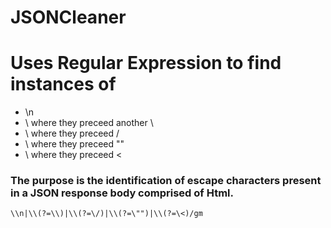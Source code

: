 ﻿# JSONCleaner
# Uses Regular Expression to find instances of 
- \n
- \ where they preceed another \
- \ where they preceed /
- \ where they preceed ""
- \ where they preceed <

### The purpose is the identification of escape characters present in a JSON response body comprised of Html.

``` \\n|\\(?=\\)|\\(?=\/)|\\(?=\"")|\\(?=\<)/gm ```

